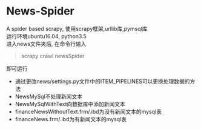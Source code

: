 # News-Spider
A spider based scrapy, 
使用scrapy框架,urllib库,pymsql库  
运行环境ubuntu16.04, python3.5  
进入news文件夹后, 在命令行输入 
> scrapy crawl newsSpider  

即可运行
- 通过更改news/settings.py文件中的ITEM_PIPELINES可以更换处理数据的方法
- NewsMySql不处理新闻文本
- NewsMySqlWithText向数据库中添加新闻文本
- financeNewsWithoutText.frm/.ibd为没有新闻文本的mysql表
- financeNews.frm/.ibd为有新闻文本的mysql表